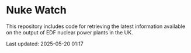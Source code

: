 # Nuke Watch

This repository includes code for retrieving the latest information available on the output of EDF nuclear power plants in the UK.

Last updated: 2025-05-20 01:17